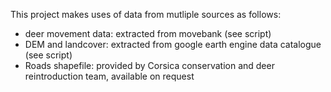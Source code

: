 This project makes uses of data from mutliple sources as follows:
- deer movement data: extracted from movebank (see script)
- DEM and landcover: extracted from google earth engine data catalogue (see script)
- Roads shapefile: provided by Corsica conservation and deer reintroduction team, available on request
